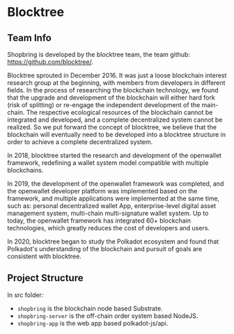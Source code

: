 # Blocktree

## Team Info

Shopbring is developed by the blocktree team, the team github: https://github.com/blocktree/.

Blocktree sprouted in December 2016. It was just a loose blockchain interest research group at the beginning, with members from developers in different fields. In the process of researching the blockchain technology, we found that the upgrade and development of the blockchain will either hard fork (risk of splitting) or re-engage the independent development of the main-chain. The respective ecological resources of the blockchain cannot be integrated and developed, and a complete decentralized system cannot be realized. So we put forward the concept of blocktree, we believe that the blockchain will eventually need to be developed into a blocktree structure in order to achieve a complete decentralized system.

In 2018, blocktree started the research and development of the openwallet framework, redefining a wallet system model compatible with multiple blockchains.

In 2019, the development of the openwallet framework was completed, and the openwallet developer platform was implemented based on the framework, and multiple applications were implemented at the same time, such as: personal decentralized wallet App, enterprise-level digital asset management system, multi-chain multi-signature wallet system. Up to today, the openwallet framework has integrated 60+ blockchain technologies, which greatly reduces the cost of developers and users.

In 2020, blocktree began to study the Polkadot ecosystem and found that Polkadot's understanding of the blockchain and pursuit of goals are consistent with blocktree.

## Project Structure

In src folder:

- `shopbring` is the blockchain node based Substrate.
- `shopbring-server` is the off-chain order system based NodeJS.
- `shopbring-app` is the web app based polkadot-js/api.
